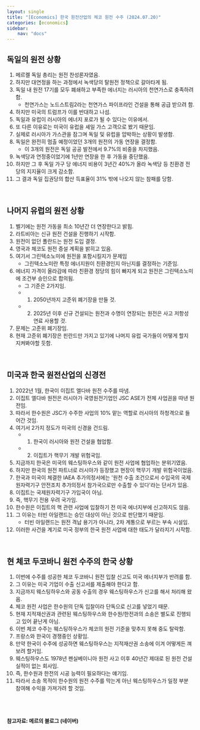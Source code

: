 ```yaml
---
layout: single
title: "[Economics] 한국 원전산업의 체코 원전 수주 (2024.07.20)"
categories: [economics]
sidebar:
    nav: "docs"
---
```


## 독일의 원전 상황
1. 메르켈 독일 총리는 원전 찬성론자였음.
1. 하지만 대연정을 하는 과정에서 녹색당의 탈원전 정책으로 갈아타게 됨.
1. 독일 내 원전 17기를 모두 폐쇄하고 부족한 에너지는 러시아의 천연가스로 충족하려 함.
    - 천연가스는 노드스트림2라는 천연가스 파이프라인 건설을 통해 공급 받으려 함.
1. 하지만 미국의 트럼프가 이를 반대하고 나섬.
1. 독일과 유럽이 러시아의 에너지 포로가 될 수 있다는 이유에서.
1. 또 다른 이유로는 미국이 유럽을 셰일 가스 고객으로 봤기 때문임.
1. 실제로 러시아가 가스관을 잠그며 독일 및 유럽을 압박하는 상황이 발생함.
1. 독일은 완전히 멈출 예정이었던 3개의 원전의 가동 연장을 결정함.
    - 이 3개의 원전은 독일 공공 발전에서 9.7%의 비중을 차지했음.
1. 녹색당과 연정중이었기에 1년만 연장을 한 후 가동을 중단했음.
1. 하지만 그 후 독일 가구 당 에너지 비용이 3년간 40%가 올라 녹색당 등 친환경 전당의 지지율이 크게 감소함.
1. 그 결과 독일 집권당의 합산 득표율이 31% 밖에 나오지 않는 참패를 당함.

 <br/>

## 나머지 유럽의 원전 상황
1. 벨기에는 원전 가동을 최소 10년간 더 연장한다고 밝힘.
1. 라트비아는 신규 원전 건설을 진행하기 시작함.
1. 원전이 없던 폴란드는 원전 도입 결정.
1. 영국과 체코도 원전 증설 계획을 밝히고 있음.
1. 여기서 그린텍소노미에 원전을 포함시킬지가 문제임
    - 그린텍소노미란 특정 에너지원이 친환경인지 아닌지를 결정하는 기준임.
1. 에너지 가격이 올라감에 따라 친환경 정당의 힘이 빠지게 되고 원전은 그린텍소노미에 조건부 승인으로 합의됨.
    - 그 기준은 2가지임.
    - 1. 2050년까지 고준위 폐기장을 만들 것.
    - 2. 2025년 이후 신규 건설되는 원전과 수명이 연장되는 원전은 사고 저항성 연료 사용할 것.
1. 문제는 고준위 폐기장임.
1. 현재 고준위 폐기장은 핀란드만 가지고 있기에 나머지 유럽 국가들이 어떻게 할지 지켜봐야할 듯함.

<br/>

## 미국과 한국 원전산업의 신경전
1. 2022년 1월, 한국이 이집트 엘다바 원전 수주를 따냄.
1. 이집트 엘다바 원전은 러시아가 국영원전기업인 JSC ASE가 전체 사업권을 따낸 원전임.
1. 따라서 한수원은 JSC가 수주한 사업의 10% 맡는 역할로 러시아의 하청격으로 들어간 것임.
1. 여기서 2가지 정도가 미국의 신경을 건드림.
    - 1. 한국이 러시아와 원전 건설을 협업함.
    - 2. 이집트가 핵무기 개발 위험국임.
1. 지금까지 한국은 미국의 웨스팅하우스와 같이 원전 사업에 협업하는 분위기였음.
1. 하지만 한국의 원전 파트너로 러시아가 등장했고 현장이 핵무기 개발 위험국이었음.
1. 한국과 미국이 체결한 IAEA 추가의정서에는 '원천 수출 조건으로서 수입국의 국제원자력기구 안전조치 추가의정서 참가국으로만 수출할 수 있다'라는 단서가 있음.
1. 이집트는 국제원자력기구 가입국이 아님.
1. 즉, 핵무기 전용 우려 국가임.
1. 한수원은 이집트의 핵 관련 사업에 입찰하기 전 미국 에너지부에 신고하지도 않음.
1. 그 이유는 터빈 아일랜드는 승인 대상이 아닌 것으로 판단했기 때문임.
    - 터빈 아일랜드는 원전 격납 용기가 아니라, 2차 계통으로 부르는 부속 시설임.
1. 이러한 사건을 계기로 미국 정부의 한국 원전 사업에 대한 태도가 달라지기 시작함.

<br/>

## 현 체코 두코바니 원전 수주의 한국 상황
1. 이번에 수주를 성공한 체코 두코바니 원전 입찰 신고도 미국 에너지부가 반려를 함.
1. 그 이유는 미국 기업이 수출 신고서를 제출해야 한다고 함.
1. 지금까지 웨스팅하우스와 공동 수출의 경우 웨스팅하우스가 신고를 해서 처리해 왔음.
1. 체코 원전 사업은 한수원의 단독 입찰이라 단독으로 신고를 넣었기 때문.
1. 현재 지적재산권과 관련된 웨스팅하우스와 한수원/한전과의 소송은 별도로 진행되고 있어 끝난게 아님.
1. 이번 체코 수주는 웨스팅하우스가 체코의 원전 기준을 맞추지 못해 중도 탈락함.
1. 프랑스와 한국이 경쟁중인 상황임.
1. 만약 한국이 수주에 성공하면 웨스팅하우스는 지적재산권 소송에 이겨 어떻게든 껴보려 할거임.
1. 웨스팅하우스도 1978년 펜실베이니아 원전 사고 이후 40년간 제대로 된 원전 건설 실적이 없는 회사임.
1. 즉, 한수원과 한전의 시공 능력이 필요하다는 얘기임.
1. 따라서 소송 목적이 한수원의 원전 수주를 막는게 아닌 웨스팅하우스가 일정 부분 참여해 수익을 가져가려 할 것임. 

<br/>
<br/>

#### 참고자료: 메르의 블로그 (네이버) 